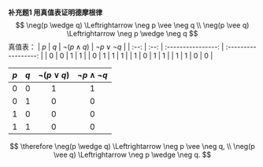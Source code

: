 **补充题1 用真值表证明德摩根律**
$$
\neg(p \wedge q) \Leftrightarrow \neg p \vee \neg q \\
\neg(p \vee q) \Leftrightarrow \neg p \wedge \neg q
$$
真值表：
| $p$  | $q$  | $\neg(p \wedge q)$ | $\neg p \vee \neg q$ |
| :--: | :--: | :----------------: | :------------------: |
|  0   |  0   |         1          |          1           |
|  0   |  1   |         1          |          1           |
|  1   |  0   |         1          |          1           |
|  1   |  1   |         0          |          0           |

| $p$  | $q$  | $\neg(p \vee q)$ | $\neg p \wedge \neg q$ |
| :--: | :--: | :--------------: | :--------------------: |
|  0   |  0   |        1         |           1            |
|  0   |  1   |        0         |           0            |
|  1   |  0   |        0         |           0            |
|  1   |  1   |        0         |           0            |

$$
\therefore \neg(p \wedge q) \Leftrightarrow \neg p \vee \neg q, \\
 \neg(p \vee q) \Leftrightarrow \neg p \wedge \neg q.
$$

